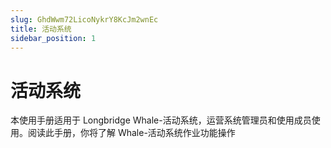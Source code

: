 ```yaml
---
slug: GhdWwm72LicoNykrY8KcJm2wnEc
title: 活动系统
sidebar_position: 1
---
```



# 活动系统


本使用手册适用于 Longbridge Whale-活动系统，运营系统管理员和使用成员使用。阅读此手册，你将了解 Whale-活动系统作业功能操作


## 

